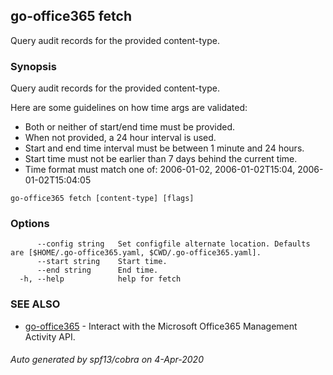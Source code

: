 ## go-office365 fetch

Query audit records for the provided content-type.

### Synopsis

Query audit records for the provided content-type.

Here are some guidelines on how time args are validated:
- Both or neither of start/end time must be provided.
- When not provided, a 24 hour interval is used.
- Start and end time interval must be between 1 minute and 24 hours.
- Start time must not be earlier than 7 days behind the current time.
- Time format must match one of: 2006-01-02, 2006-01-02T15:04, 2006-01-02T15:04:05


```
go-office365 fetch [content-type] [flags]
```

### Options

```
      --config string   Set configfile alternate location. Defaults are [$HOME/.go-office365.yaml, $CWD/.go-office365.yaml].
      --start string    Start time.
      --end string      End time.
  -h, --help            help for fetch
```

### SEE ALSO

* [go-office365](go-office365.md)	 - Interact with the Microsoft Office365 Management Activity API.

###### Auto generated by spf13/cobra on 4-Apr-2020
